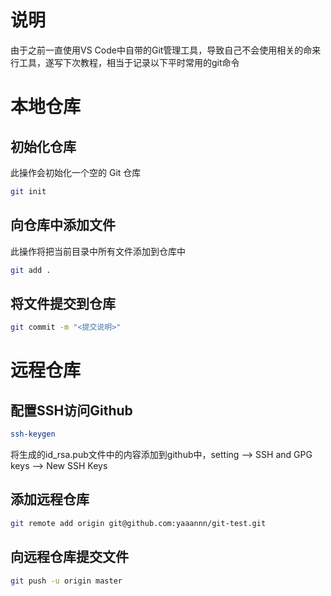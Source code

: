 # 说明

由于之前一直使用VS Code中自带的Git管理工具，导致自己不会使用相关的命来行工具，遂写下次教程，相当于记录以下平时常用的git命令

# 本地仓库

## 初始化仓库

此操作会初始化一个空的 Git 仓库

```bash
git init
```

## 向仓库中添加文件

此操作将把当前目录中所有文件添加到仓库中

```bash
git add .
```

## 将文件提交到仓库

```bash
git commit -m "<提交说明>"
```

# 远程仓库

## 配置SSH访问Github

```bash
ssh-keygen
```

将生成的id_rsa.pub文件中的内容添加到github中，setting --> SSH and GPG keys --> New SSH Keys

## 添加远程仓库

```bash
git remote add origin git@github.com:yaaannn/git-test.git
```

## 向远程仓库提交文件

```bash
git push -u origin master
```


